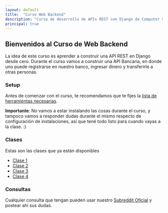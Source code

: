 ```yaml
---
layout: default
title:  "Curso Web Backend"
description: "Curso de desarrollo de APIs REST con Django de Computer Society ITBA"
principal: true
---
```


## Bienvenidos al Curso de Web Backend

La idea de este curso es aprender a construir una API REST en Django desde cero. Durante el curso vamos a construir una API Bancaria, en donde uno puede registrarse en nuestro banco, ingresar dinero y transferirle a otras personas.

### Setup

Antes de comenzar con el curso, te recomendamos que te fijes la [lista de herramientas necesarias](clases/clase-setup.md). 

**Importante**: No vamos a estar instalando las cosas durante el curso, y tampoco vamos a responder dudas durante el mismo respecto de configuración de instalaciones, así que tené todo listo para cuando vayas a la clase. :)

### Clases

Estas son las clases que ya están disponibles
- [Clase 1](clases/clase-1.md)
- [Clase 2](clases/clase-2.md)
- [Clase 3](clases/clase-3.md)
- [Clase 4](clases/clase-4.md)

### Consultas

Cualquier consulta que tengan pueden usar nuestro [Subreddit Oficial](https://www.reddit.com/r/CursoWebBackendITBA/) y postear ahí sus dudas.